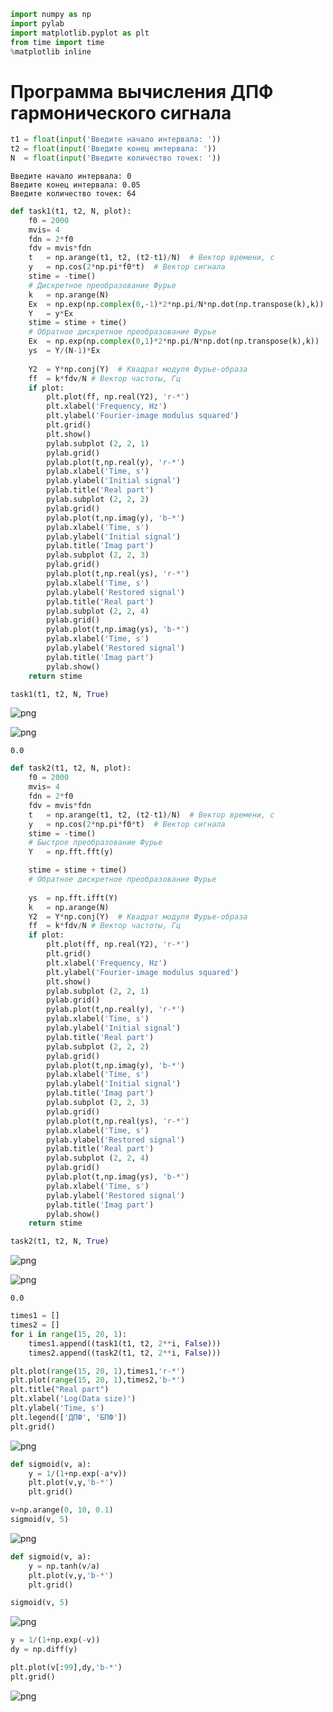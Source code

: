 

```python
import numpy as np
import pylab
import matplotlib.pyplot as plt
from time import time
%matplotlib inline
```

# Программа вычисления ДПФ гармонического сигнала 


```python
t1 = float(input('Введите начало интервала: '))
t2 = float(input('Введите конец интервала: '))
N  = float(input('Введите количество точек: '))
```

    Введите начало интервала: 0
    Введите конец интервала: 0.05
    Введите количество точек: 64
    


```python
def task1(t1, t2, N, plot):
    f0 = 2000
    mvis= 4
    fdn = 2*f0
    fdv = mvis*fdn
    t   = np.arange(t1, t2, (t2-t1)/N)  # Вектор времени, с
    y   = np.cos(2*np.pi*f0*t)  # Вектор сигнала
    stime = -time()
    # Дискретное преобразование Фурье
    k   = np.arange(N)
    Ex  = np.exp(np.complex(0,-1)*2*np.pi/N*np.dot(np.transpose(k),k))
    Y   = y*Ex
    stime = stime + time()
    # Обратное дискретное преобразование Фурье
    Ex  = np.exp(np.complex(0,1)*2*np.pi/N*np.dot(np.transpose(k),k))
    ys  = Y/(N-1)*Ex
    
    Y2  = Y*np.conj(Y)  # Квадрат модуля Фурье-образа
    ff  = k*fdv/N # Вектор частоты, Гц
    if plot:
        plt.plot(ff, np.real(Y2), 'r-*')
        plt.xlabel('Frequency, Hz')
        plt.ylabel('Fourier-image modulus squared')
        plt.grid()
        plt.show()
        pylab.subplot (2, 2, 1)
        pylab.grid()
        pylab.plot(t,np.real(y), 'r-*')
        pylab.xlabel('Time, s')
        pylab.ylabel('Initial signal')
        pylab.title('Real part')
        pylab.subplot (2, 2, 2)
        pylab.grid()
        pylab.plot(t,np.imag(y), 'b-*')
        pylab.xlabel('Time, s')
        pylab.ylabel('Initial signal')
        pylab.title('Imag part')
        pylab.subplot (2, 2, 3)
        pylab.grid()
        pylab.plot(t,np.real(ys), 'r-*')
        pylab.xlabel('Time, s')
        pylab.ylabel('Restored signal')
        pylab.title('Real part')
        pylab.subplot (2, 2, 4)
        pylab.grid()
        pylab.plot(t,np.imag(ys), 'b-*')
        pylab.xlabel('Time, s')
        pylab.ylabel('Restored signal')
        pylab.title('Imag part')
        pylab.show()
    return stime

```


```python
task1(t1, t2, N, True)

```


![png](Lab_1_3_files/Lab_1_3_4_0.png)



![png](Lab_1_3_files/Lab_1_3_4_1.png)





    0.0




```python
def task2(t1, t2, N, plot):
    f0 = 2000
    mvis= 4
    fdn = 2*f0
    fdv = mvis*fdn
    t   = np.arange(t1, t2, (t2-t1)/N)  # Вектор времени, с
    y   = np.cos(2*np.pi*f0*t)  # Вектор сигнала
    stime = -time()
    # Быстрое преобразование Фурье
    Y   = np.fft.fft(y)

    stime = stime + time()
    # Обратное дискретное преобразование Фурье
    
    ys  = np.fft.ifft(Y)
    k   = np.arange(N)
    Y2  = Y*np.conj(Y)  # Квадрат модуля Фурье-образа
    ff  = k*fdv/N # Вектор частоты, Гц
    if plot:
        plt.plot(ff, np.real(Y2), 'r-*')
        plt.grid()
        plt.xlabel('Frequency, Hz')
        plt.ylabel('Fourier-image modulus squared')
        plt.show()
        pylab.subplot (2, 2, 1)
        pylab.grid()
        pylab.plot(t,np.real(y), 'r-*')
        pylab.xlabel('Time, s')
        pylab.ylabel('Initial signal')
        pylab.title('Real part')
        pylab.subplot (2, 2, 2)
        pylab.grid()
        pylab.plot(t,np.imag(y), 'b-*')
        pylab.xlabel('Time, s')
        pylab.ylabel('Initial signal')
        pylab.title('Imag part')
        pylab.subplot (2, 2, 3)
        pylab.grid()
        pylab.plot(t,np.real(ys), 'r-*')
        pylab.xlabel('Time, s')
        pylab.ylabel('Restored signal')
        pylab.title('Real part')
        pylab.subplot (2, 2, 4)
        pylab.grid()
        pylab.plot(t,np.imag(ys), 'b-*')
        pylab.xlabel('Time, s')
        pylab.ylabel('Restored signal')
        pylab.title('Imag part')
        pylab.show()
    return stime
```


```python
task2(t1, t2, N, True)
```


![png](Lab_1_3_files/Lab_1_3_6_0.png)



![png](Lab_1_3_files/Lab_1_3_6_1.png)





    0.0




```python
times1 = []
times2 = []
for i in range(15, 20, 1):
    times1.append((task1(t1, t2, 2**i, False)))
    times2.append((task2(t1, t2, 2**i, False)))

```


```python
plt.plot(range(15, 20, 1),times1,'r-*')
plt.plot(range(15, 20, 1),times2,'b-*')
plt.title("Real part")
plt.xlabel('Log(Data size)')
plt.ylabel('Time, s')
plt.legend(['ДПФ', 'БПФ'])
plt.grid()
```


![png](Lab_1_3_files/Lab_1_3_8_0.png)



```python
def sigmoid(v, a):
    y = 1/(1+np.exp(-a*v))
    plt.plot(v,y,'b-*')
    plt.grid()
```


```python
v=np.arange(0, 10, 0.1)
sigmoid(v, 5)
```


![png](Lab_1_3_files/Lab_1_3_10_0.png)



```python
def sigmoid(v, a):
    y = np.tanh(v/a)
    plt.plot(v,y,'b-*')
    plt.grid()
```


```python
sigmoid(v, 5)
```


![png](Lab_1_3_files/Lab_1_3_12_0.png)



```python
y = 1/(1+np.exp(-v))
dy = np.diff(y)

plt.plot(v[:99],dy,'b-*')
plt.grid()
```


![png](Lab_1_3_files/Lab_1_3_13_0.png)

